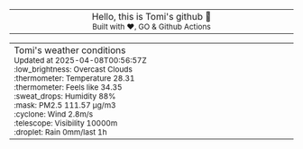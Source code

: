 
<div align="center">
<table>
<tbody>
<td align="center">
<img width="2000" height="0"><br>
Hello, this is Tomi's github 👋<br>
<sup>Built with ❤️, GO & Github Actions</sup><br>
<img width="2000" height="0">
</td>
</tbody>
</table>
</div>
<table>
<tbody>
<td align="left">
<img width="2000" height="0"><br>
Tomi's weather conditions<br>
<sup>Updated at 2025-04-08T00:56:57Z</sup><br>
<sup>:low_brightness: Overcast Clouds</sup><br>
<sup>:thermometer: Temperature 28.31 </sup><br>
<sup>:thermometer: Feels like 34.35</sup><br>
<sup>:sweat_drops: Humidity 88%</sup><br>
<sup>:mask: PM2.5 111.57 μg/m3</sup><br>
<sup>:cyclone: Wind 2.8m/s </sup><br>
<sup>:telescope: Visibility 10000m </sup><br>
<sup>:droplet: Rain 0mm/last 1h </sup><br>
<img width="2000" height="0">
</td>
<td align="left">
<img width="2000" height="0"><br>
<br>
<img width="2000" height="0">
</td>
</tbody>
</table>
</div>
    